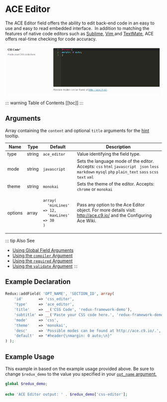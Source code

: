# ACE Editor

The ACE Editor field offers the ability to edit back-end code in an easy to use and easy to read embedded interface.  In addition to matching the features of native code editors such as <a href="http://www.google.com/url?sa=t&amp;rct=j&amp;q=&amp;esrc=s&amp;source=web&amp;cd=1&amp;cad=rja&amp;uact=8&amp;ved=0CCUQFjAA&amp;url=http%3A%2F%2Fwww.sublimetext.com%2F&amp;ei=5MAfU9vSOs_KkQfUnIGwBw&amp;usg=AFQjCNHeDtH9qLiUebuy99ldU-zJxasqGg&amp;sig2=4OIraSkZYw0uYuZZ1U1pVQ&amp;bvm=bv.62788935,d.eW0" target="_blank">Sublime</a>, <a href="http://www.vim.org/" target="_blank">Vim </a>and <a href="http://macromates.com/" target="_blank">TextMate</a>, ACE offers real-time checking for code accuracy.

<span style="display:block;text-align:center">![](./img/ace_editor.png)</span>

::: warning Table of Contents
[[toc]]
:::

## Arguments
Array containing the `content` and optional `title` arguments for the [hint](../configuration/fields/hints.md) tooltip.

|Name|Type|Default|Description|
|--- |--- |--- |--- |
|type|string|`ace_editor`|Value identifying the field type.|
|mode|string|`javascript`|Sets the language mode of the editor.  Accepts:  `css` `html` `javascript ` `json` `less` `markdown` `mysql` `php` `plain_text` `sass` `scss` `text` `xml`|
|theme|string|`monokai`|Sets the theme of the editor.  Accepts: `chrome` or `monokai`|
|options|array|<pre class="language-php codecopy-enabled"><code>array(<br/>&nbsp;&nbsp;'minLines' => 12, <br/>&nbsp;&nbsp;'maxLines' => 30<br/>)</code></pre>|Pass any option to the Ace Editor object. For more details visit: http://ace.c9.io/ and the Configuring Ace Wiki.|

::: tip Also See
- [Using Global Field Arguments](../configuration/fields/arguments.md)
- [Using the `compiler` Argument](../configuration/fields/compiler.md)
- [Using the `required` Argument](../configuration/fields/required.md)
- [Using the `validate` Argument](../fields/validate.md)
:::

## Example Declaration

```php
Redux::addField( 'OPT_NAME', 'SECTION_ID', array(
    'id'       => 'css_editor',
    'type'     => 'ace_editor',
    'title'    => __('CSS Code', 'redux-framework-demo'),
    'subtitle' => __('Paste your CSS code here.', 'redux-framework-demo'),
    'mode'     => 'css',
    'theme'    => 'monokai',
    'desc'     => 'Possible modes can be found at http://ace.c9.io/.',
    'default'  => "#header{\nmargin: 0 auto;\n}"
) );
```

## Example Usage
This example in based on the example usage provided above. Be sure to change `$redux_demo` to the value you specified in your <a title="opt_name" href="/redux-framework/arguments/opt_name/">`opt_name` argument.</a>

```php
global $redux_demo;

echo 'ACE Editor output: ' . $redux_demo['css-editor'];
```
